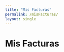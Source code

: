 ```yaml
---
title: "Mis Facturas"
permalink: /misFacturas/
layout: single
---
```


<style>
/* Your CSS styles */
</style>

# Mis Facturas

<!-- Display invoices list -->
<ul id="invoices-list">
  <!-- Invoices will be dynamically added here -->
</ul>

<script>
// Function to fetch and display invoices
function fetchAndDisplayInvoices() {
  console.log('Fetching invoices...');
  fetch('/.netlify/functions/get_invoices')
    .then(response => {
      console.log('Response:', response);
      return response.json();
    })
    .then(data => {
      console.log('Fetched data:', data);
      const invoicesList = document.getElementById('invoices-list');
      if (data && data.invoices) {
        data.invoices.forEach(invoice => {
          const listItem = document.createElement('li');
          listItem.innerHTML = `
            <span>Factura #${invoice.invoice_number}</span>
            <button onclick="downloadInvoice('${invoice.invoice_id}')">Descargar</button>
          `;
          invoicesList.appendChild(listItem);
        });
      } else {
        console.error('Error fetching invoices:', data);
      }
    })
    .catch(error => {
      console.error('Error fetching invoices:', error);
    });
}

// Function to download invoice in PDF format
function downloadInvoice(invoiceId) {
  console.log('Downloading invoice:', invoiceId);
  window.open(`/.netlify/functions/download_invoice?invoice_id=${invoiceId}`, '_blank');
}

// Fetch and display invoices when the page loads
fetchAndDisplayInvoices();
</script>
